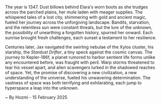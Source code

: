 
The year is 1347.  Dust billows behind Elara's worn boots as she trudges across the parched plains, her mule laden with meager supplies.  The whispered tales of a lost city, shimmering with gold and ancient magic, fueled her journey across the unforgiving landscape. Bandits, starvation, and the relentless sun were constant threats, but the lure of the unknown, the possibility of unearthing a forgotten history, spurred her onward. Each sunrise brought fresh challenges, each sunset a testament to her resilience.

Centuries later,  Jax navigated the swirling nebulae of the Xylos cluster, his starship, the *Stardust Drifter*, a tiny speck against the cosmic canvas.  The journey to Kepler-186f, a planet rumored to harbor sentient life forms unlike any encountered before, was fraught with peril.  Warp storms threatened to tear his vessel apart, and alien scavengers lurked in the shadowed reaches of space.  Yet, the promise of discovering a new civilization, a new understanding of the universe, fueled his unwavering determination. The vastness of space was both terrifying and exhilarating, each jump to hyperspace a leap into the unknown.

~ By Hozmi - 15 February 2025
